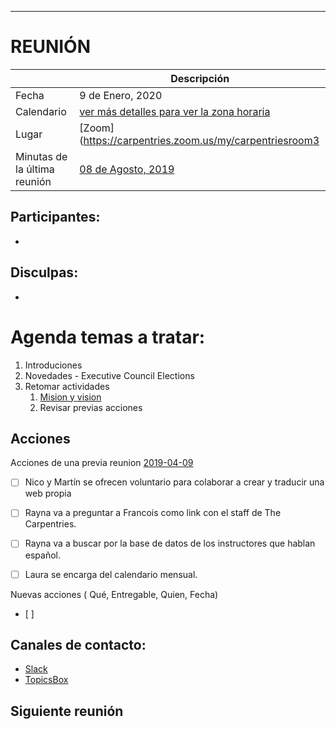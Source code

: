 -------------------------------------------------------------------------------------------------------------------------
# REUNIÓN 

||Descripción|
|--|--|
| Fecha | 9 de Enero, 2020|
| Calendario  | [ver más detalles para ver la zona horaria](https://calendar.google.com/calendar/embed?src=oseuuoht0tvjbokgg3noh8c47g%40group.calendar.google.com) |
| Lugar | [Zoom](https://carpentries.zoom.us/my/carpentriesroom3|
| Minutas de la última reunión | [08 de Agosto, 2019](https://github.com/carpentries/latinoamerica/blob/master/traducciones/minutos/2019-08-08.md) |

## Participantes:
*

## Disculpas:
*
 
# Agenda temas a tratar:

1. Introduciones
1. Novedades - Executive Council Elections
1. Retomar actividades 
    1. [Mision y vision](https://docs.google.com/document/d/1_7kqG0KQHABywxVYD3Cd7yiktofymovZVKR5RSp5C-c/edit)
    1. Revisar previas acciones
    


## Acciones

Acciones de una previa reunion [2019-04-09](https://raw.githubusercontent.com/carpentries/latinoamerica/master/traducciones/minutos/2019-04-09.md)
- [ ] Nico y Martín se ofrecen voluntario para colaborar a crear y traducir una web propia 
- [ ] Rayna va a preguntar a Francois como link con el staff de The Carpentries.
- [ ] Rayna va a buscar por la base de datos de los instructores que hablan español.
- [ ] Laura se encarga del calendario mensual.


Nuevas acciones ( Qué, Entregable, Quien, Fecha)
- [ ] 


## Canales de contacto:

- [Slack](https://swcarpentry.slack.com/messages/CDZLNHSMQ)
- [TopicsBox](https://carpentries.topicbox.com/groups/local-latinoamerica)

## Siguiente reunión

  
